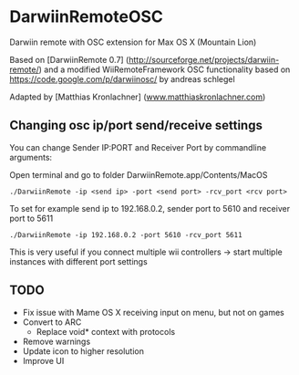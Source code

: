 # DarwiinRemoteOSC

Darwiin remote with OSC extension for Max OS X (Mountain Lion)

Based on [DarwiinRemote 0.7] (http://sourceforge.net/projects/darwiin-remote/) and a modified WiiRemoteFramework
OSC functionality based on https://code.google.com/p/darwiinosc/ by andreas schlegel

Adapted by [Matthias Kronlachner] (www.matthiaskronlachner.com)

Changing osc ip/port send/receive settings
-------------------------

You can change Sender IP:PORT and Receiver Port by commandline arguments:

Open terminal and go to folder DarwiinRemote.app/Contents/MacOS

    ./DarwiinRemote -ip <send ip> -port <send port> -rcv_port <rcv port>

To set for example send ip to 192.168.0.2, sender port to 5610 and receiver port to 5611

    ./DarwiinRemote -ip 192.168.0.2 -port 5610 -rcv_port 5611

This is very useful if you connect multiple wii controllers
-> start multiple instances with different port settings


TODO
-------------------------
* Fix issue with Mame OS X receiving input on menu, but not on games
* Convert to ARC
    * Replace void* context with protocols
* Remove warnings
* Update icon to higher resolution
* Improve UI